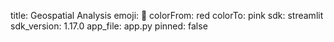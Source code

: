 
title: Geospatial Analysis
emoji: 🏃
colorFrom: red
colorTo: pink
sdk: streamlit
sdk_version: 1.17.0
app_file: app.py
pinned: false
